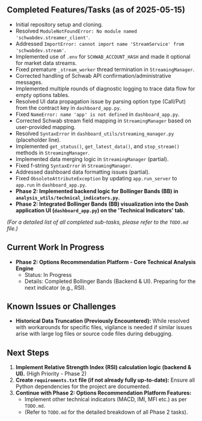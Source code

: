 ## Completed Features/Tasks (as of 2025-05-15)

*   Initial repository setup and cloning.
*   Resolved `ModuleNotFoundError: No module named 'schwabdev.streamer_client'`.
*   Addressed `ImportError: cannot import name 'StreamService' from 'schwabdev.stream'`.
*   Implemented use of `.env` for `SCHWAB_ACCOUNT_HASH` and made it optional for market data streams.
*   Fixed premature `_stream_worker` thread termination in `StreamingManager`.
*   Corrected handling of Schwab API confirmation/administrative messages.
*   Implemented multiple rounds of diagnostic logging to trace data flow for empty options tables.
*   Resolved UI data propagation issue by parsing option type (Call/Put) from the contract key in `dashboard_app.py`.
*   Fixed `NameError: name 'app' is not defined` in `dashboard_app.py`.
*   Corrected Schwab stream field mapping in `StreamingManager` based on user-provided mapping.
*   Resolved `SyntaxError` in `dashboard_utils/streaming_manager.py` (placeholder line).
*   Implemented `get_status()`, `get_latest_data()`, and `stop_stream()` methods in `StreamingManager`.
*   Implemented data merging logic in `StreamingManager` (partial).
*   Fixed f-string `SyntaxError` in `StreamingManager`.
*   Addressed dashboard data formatting issues (partial).
*   Fixed `ObsoleteAttributeException` by updating `app.run_server` to `app.run` in `dashboard_app.py`.
*   **Phase 2: Implemented backend logic for Bollinger Bands (BB) in `analysis_utils/technical_indicators.py`.**
*   **Phase 2: Integrated Bollinger Bands (BB) visualization into the Dash application UI (`dashboard_app.py`) on the 'Technical Indicators' tab.**

*(For a detailed list of all completed sub-tasks, please refer to the `TODO.md` file.)*

## Current Work In Progress

*   **Phase 2: Options Recommendation Platform - Core Technical Analysis Engine**
    *   Status: In Progress
    *   Details: Completed Bollinger Bands (Backend & UI). Preparing for the next indicator (e.g., RSI).

## Known Issues or Challenges

*   **Historical Data Truncation (Previously Encountered):** While resolved with workarounds for specific files, vigilance is needed if similar issues arise with large log files or source code files during debugging.

## Next Steps

1.  **Implement Relative Strength Index (RSI) calculation logic (backend & UI).** (High Priority - Phase 2)
2.  **Create `requirements.txt` file (if not already fully up-to-date):** Ensure all Python dependencies for the project are documented.
3.  **Continue with Phase 2: Options Recommendation Platform Features:**
    *   Implement other technical indicators (MACD, IMI, MFI etc.) as per `TODO.md`.
    *   (Refer to `TODO.md` for the detailed breakdown of all Phase 2 tasks).